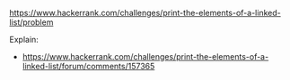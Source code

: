 https://www.hackerrank.com/challenges/print-the-elements-of-a-linked-list/problem

Explain:
- https://www.hackerrank.com/challenges/print-the-elements-of-a-linked-list/forum/comments/157365
